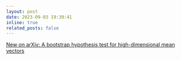 ```yaml
---
layout: post
date: 2023-09-03 19:39:41 
inline: true
related_posts: false
---
```


[New on arXiv: A bootstrap hypothesis test for high-dimensional mean vectors](https://arxiv.org/abs/2309.01254)
